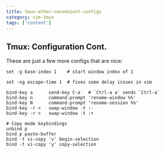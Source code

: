 ```yaml
---
title: tmux-other-convenient-configs
category: vim-tmux
tags: ['content']
---
```


Tmux:  Configuration Cont.
--------------------------

These are just a few more configs that are nice:

    set -g base-index 1    # start window index of 1

    set -sg escape-time 1  # fixes some delay issues in vim

    bind-key a      send-key C-a   # `Ctrl-a a` sends `Ctrl-a`
    bind-key n      command-prompt 'rename-window %%'
    bind-key N      command-prompt 'rename-session %%'
    bind-key -r <   swap-window -t :-
    bind-key -r >   swap-window -t :+

    # Copy mode keybindings
    unbind p
    bind p paste-buffer
    bind -t vi-copy 'v' begin-selection
    bind -t vi-copy 'y' copy-selection
